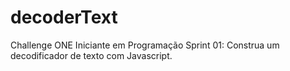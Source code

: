 # decoderText
Challenge ONE Iniciante em Programação Sprint 01: Construa um decodificador de texto com Javascript.
